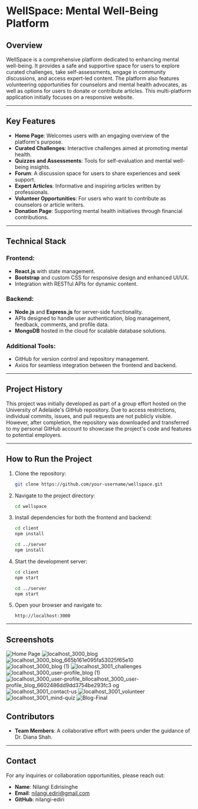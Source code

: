 # WellSpace: Mental Well-Being Platform

## Overview
WellSpace is a comprehensive platform dedicated to enhancing mental well-being. It provides a safe and supportive space for users to explore curated challenges, take self-assessments, engage in community discussions, and access expert-led content. The platform also features volunteering opportunities for counselors and mental health advocates, as well as options for users to donate or contribute articles. This multi-platform application initially focuses on a responsive website.

---

## Key Features
- **Home Page**: Welcomes users with an engaging overview of the platform's purpose.
- **Curated Challenges**: Interactive challenges aimed at promoting mental health.
- **Quizzes and Assessments**: Tools for self-evaluation and mental well-being insights.
- **Forum**: A discussion space for users to share experiences and seek support.
- **Expert Articles**: Informative and inspiring articles written by professionals.
- **Volunteer Opportunities**: For users who want to contribute as counselors or article writers.
- **Donation Page**: Supporting mental health initiatives through financial contributions.

---

## Technical Stack
### Frontend:
- **React.js** with state management.
- **Bootstrap** and custom CSS for responsive design and enhanced UI/UX.
- Integration with RESTful APIs for dynamic content.

### Backend:
- **Node.js** and **Express.js** for server-side functionality.
- APIs designed to handle user authentication, blog management, feedback, comments, and profile data.
- **MongoDB** hosted in the cloud for scalable database solutions.

### Additional Tools:
- GitHub for version control and repository management.
- Axios for seamless integration between the frontend and backend.

---

## Project History
This project was initially developed as part of a group effort hosted on the University of Adelaide's GitHub repository. Due to access restrictions, individual commits, issues, and pull requests are not publicly visible. However, after completion, the repository was downloaded and transferred to my personal GitHub account to showcase the project's code and features to potential employers.

---
## How to Run the Project
1. Clone the repository:
   ```bash
   git clone https://github.com/your-username/wellspace.git
   ```
2. Navigate to the project directory:
   ```bash
   cd wellspace
   ```
3. Install dependencies for both the frontend and backend:
   ```bash
   cd client
   npm install

   cd ../server
   npm install
   ```
4. Start the development server:
   ```bash
   cd client
   npm start

   cd ../server
   npm start
   ```
5. Open your browser and navigate to:
   ```
   http://localhost:3000
   ```
---
## Screenshots
![Home Page ](https://github.com/user-attachments/assets/0b82d837-0e62-4dfb-97ce-c3426fd5f5a8)
![localhost_3000_blog](https://github.com/user-attachments/assets/4448a7db-fb4f-4431-831d-9c76e63377e3)
![localhost_3000_blog_665b161e095fa53025f65e10](https://github.com/user-attachments/assets/b6489588-27ce-4b16-ba09-d8058b1a1b7e)
![localhost_3000_blog (1)](https://github.com/user-attachments/assets/d01df343-9862-4076-957e-a05830f16550)
![localhost_3001_challenges](https://github.com/user-attachments/assets/19ff5e3e-4c1e-4500-b74b-b343ae6b0e49)
![localhost_3000_user-profile_blog (1)](https://github.com/user-attachments/assets/cf5e94c2-679c-4b8c-9db0-1069096ef04a)
![localhost_3000_user-profile_bl![localhost_3000_user-profile_blog_6602486dd9dd3754be293fc3](https://github.com/user-attachments/assets/f688fae4-a6d9-4fd6-86e2-5b67d7ed9902)
og](https://github.com/user-attachments/assets/64367d09-b1cf-446b-a713-d9799b55bab0)
![localhost_3001_contact-us](https://github.com/user-attachments/assets/e63c36fc-3838-49c9-b77c-4e48c6a84d2b)
![localhost_3001_volunteer](https://github.com/user-attachments/assets/a8e94c33-9d9a-4368-a95f-fe2d5b50766c)
![localhost_3001_mind-quiz](https://github.com/user-attachments/assets/709d68df-f8db-401d-b845-10880003365c)
![Blog-Final](https://github.com/user-attachments/assets/18b1f322-9b85-422a-850f-0aab8031ee5f)


## Contributors

- **Team Members**: A collaborative effort with peers under the guidance of Dr. Diana Shah.
---
## Contact
For any inquiries or collaboration opportunities, please reach out:
- **Name**: Nilangi Edirisinghe
- **Email**: nilangi.ediri@gmail.com
- **GitHub**: nilangi-ediri


